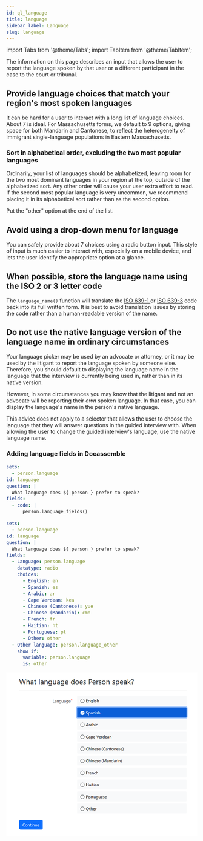 ```yaml
---
id: ql_language
title: language
sidebar_label: Language
slug: language
---
```


import Tabs from '@theme/Tabs';
import TabItem from '@theme/TabItem';

The information on this page describes an input that allows the user to 
report the language spoken by that user or a different participant in the
case to the court or tribunal.

## Provide language choices that match your region's most spoken languages

It can be hard for a user to interact with a long list of language choices. 
About 7 is ideal. For Massachusetts forms, we default to 9 options, giving
space for both Mandarin and Cantonese, to reflect the heterogeneity of 
immigrant single-language populations in Eastern Massachusetts.


### Sort in alphabetical order, excluding the two most popular languages
Ordinarily, your list of languages should be alphabetized, leaving room for the
two most dominant languages in your region at the top, outside of the
alphabetized sort. Any other order will cause your user extra effort to read. If
the second most popular language is very uncommon, we recommend placing it in
its alphabetical sort rather than as the second option.

Put the "other" option at the end of the list.

## Avoid using a drop-down menu for language

You can safely provide about 7 choices using a radio button input. This style of
input is much easier to interact with, especially on a mobile device, and lets 
the user identify the appropriate option at a glance.

## When possible, store the language name using the ISO 2 or 3 letter code

The `language_name()` function will translate the [ISO 639-1
](https://en.wikipedia.org/wiki/List_of_ISO_639-1_codes) or [ISO
639-3](https://en.wikipedia.org/wiki/ISO_639-3) code back into its full written
form. It is best to avoid translation issues by storing the code rather than a
human-readable version of the name.

## Do not use the native language version of the language name in ordinary circumstances

Your language picker may be used by an advocate or attorney, or it may be used
by the litigant to report the language spoken by someone else. Therefore, you
should default to displaying the language name in the language that the
interview is currently being used in, rather than in its native version.

However, in some circumstances you may know that the litigant and not an
advocate will be reporting their *own* spoken language. In that case, you can
display the language's name in the person's native language.

This advice does not apply to a selector that allows the user to choose the
language that they will answer questions in the guided interview with. When
allowing the user to change the guided interview's language, use the native
language name.

### Adding language fields in Docassemble
<Tabs>
  <TabItem value="Assembly Line Example" label="Assembly Line Example" default>

```yaml
sets:
  - person.language
id: language
question: |
  What language does ${ person } prefer to speak?
fields:
  - code: |
      person.language_fields()
```      

  </TabItem>
  <TabItem value="Vanilla Docassemble" label="Vanilla Docassemble">

```yaml
sets:
  - person.language
id: language
question: |
  What language does ${ person } prefer to speak?
fields:
  - Language: person.language
    datatype: radio
    choices:
      - English: en
      - Spanish: es
      - Arabic: ar
      - Cape Verdean: kea
      - Chinese (Cantonese): yue
      - Chinese (Mandarin): cmn
      - French: fr
      - Haitian: ht
      - Portuguese: pt
      - Other: other
  - Other language: person.language_other
    show if: 
      variable: person.language
      is: other
```        


  </TabItem>
  <TabItem value="preview" label="Preview">

  ![](./assets/example-al-language.png)

  </TabItem>
</Tabs>